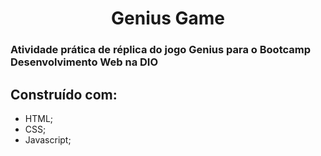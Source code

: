 <h1 align="center"> Genius Game </h1>

### Atividade prática de réplica do jogo Genius para o Bootcamp Desenvolvimento Web na DIO

## Construído com:

* HTML;
* CSS;
* Javascript;
